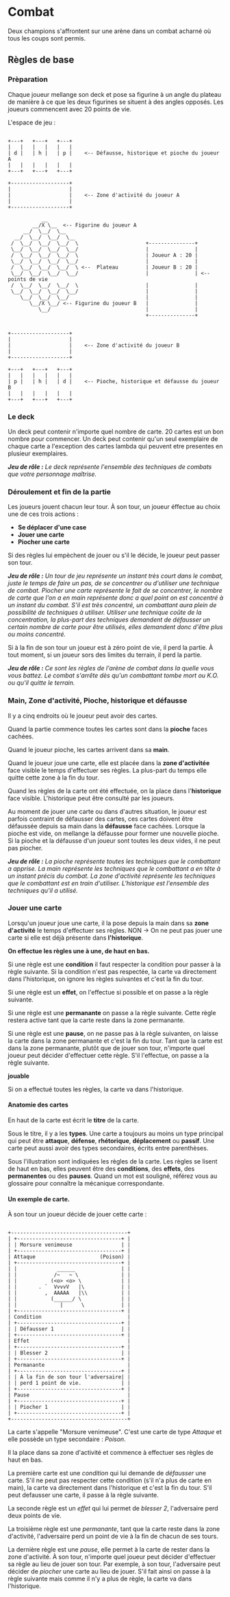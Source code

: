# Combat

Deux champions s'affrontent sur une arène dans un combat acharné où tous les coups sont permis.

## Règles de base

### Prèparation

Chaque joueur mellange son deck et pose sa figurine à un angle du plateau de manière à ce que les deux figurines se situent à des angles opposés. Les joueurs commencent avec 20 points de vie.

L'espace de jeu :
```

+---+   +---+   +---+
|   |   |   |   |   |
| d |   | h |   | p |    <-- Défausse, historique et pioche du joueur A
|   |   |   |   |   |
+---+   +---+   +---+

+-------------------+
|                   |
|                   |    <-- Zone d'activité du joueur A
|                   |
+-------------------+

           __
        __/X \__  <-- Figurine du joueur A
     __/  \__/  \__
  __/  \__/  \__/  \__
 /  \__/  \__/  \__/  \                      +---------------+
 \__/  \__/  \__/  \__/                      |               |
 /  \__/  \__/  \__/  \                      | Joueur A : 20 |
 \__/  \__/  \__/  \__/                      |               |
 /  \__/  \__/  \__/  \ <--  Plateau         | Joueur B : 20 |
 \__/  \__/  \__/  \__/                      |               | <--  points de vie
 /  \__/  \__/  \__/  \                      |               |
 \__/  \__/  \__/  \__/                      |               |  
    \__/  \__/  \__/                         |               |
       \__/X \__/ <-- Figurine du joueur B   |               |
          \__/                               |               |
                                             +---------------+   
                                                                 
                                                                 
+-------------------+
|                   |
|                   |    <-- Zone d'activité du joueur B
|                   |
+-------------------+

+---+   +---+   +---+
|   |   |   |   |   |
| p |   | h |   | d |    <-- Pioche, historique et défausse du joueur B
|   |   |   |   |   |
+---+   +---+   +---+

```

### Le deck

Un deck peut contenir n'importe quel nombre de carte. 20 cartes est un bon nombre pour commencer. Un deck peut contenir qu'un seul exemplaire de chaque carte a l'exception des cartes lambda qui peuvent etre presentes en plusieur exemplaires.


***Jeu de rôle :** Le deck représente l'ensemble des techniques de combats que votre personnage maîtrise.*

### Déroulement et fin de la partie

Les joueurs jouent chacun leur tour. À son tour, un joueur éffectue au choix une de ces trois actions :

* **Se déplacer d'une case**
* **Jouer une carte**
* **Piocher une carte**

Si des règles lui empèchent de jouer ou s'il le décide, le joueur peut passer son tour.

***Jeu de rôle :** Un tour de jeu représente un instant très court dans le combat, juste le temps de faire un pas, de se concentrer ou d'utiliser une technique de combat. Piocher une carte représente le fait de se concentrer, le nombre de carte que l'on a en main représente donc a quel point on est concentré à un instant du combat. S'il est très concentré, un combattant aura plein de possibilité de techniques à utiliser. Utiliser une technique coûte de la concentration, la plus-part des techniques demandent de défausser un certain nombre de carte pour être utilisés, elles demandent donc d'être plus ou moins concentré.*

Si à la fin de son tour un joueur est à zéro point de vie, il perd la partie. À tout moment, si un joueur sors des limites du terrain, il perd la partie. 

***Jeu de rôle :** Ce sont les règles de l'arène de combat dans la quelle vous vous battez. Le combat s'arrête dès qu'un combattant tombe mort ou K.O. ou qu'il quitte le terrain.*

### Main, Zone d'activité, Pioche, historique et défausse

Il y a cinq endroits où le joueur peut avoir des cartes.

Quand la partie commence toutes les cartes sont dans la **pioche** faces cachées.

Quand le joueur pioche, les cartes arrivent dans sa **main**.

Quand le joueur joue une carte, elle est placée dans la **zone d'activitée** face visible le temps d'effectuer ses règles. La plus-part du temps elle quitte cette zone à la fin du tour.

Quand les règles de la carte ont été effectuée, on la place dans l'**historique** face visible. L'historique peut être consulté par les joueurs.

Au moment de jouer une carte ou dans d'autres situation, le joueur est parfois contraint de défausser des cartes, ces cartes doivent être défaussée depuis sa main dans la **défausse** face cachées. Lorsque la pioche est vide, on mellange la défausse pour former une nouvelle pioche. Si la pioche et la défausse d'un joueur sont toutes les deux vides, il ne peut pas piocher.


***Jeu de rôle :** La pioche représente toutes les techniques que le combattant a apprise. La main représente les techniques que le combattant a en tête à un instant précis du combat. La zone d'activité représente les techniques que le combattant est en train d'utiliser. L'historique est l'ensemble des techniques qu'il a utilisé.*


### Jouer une carte

Lorsqu'un joueur joue une carte, il la pose depuis la main dans sa **zone d'activité** le temps d'effectuer ses règles. NON -> On ne peut pas jouer une carte si elle est déjà présente dans **l'historique**.

**On effectue les règles une à une, de haut en bas.**

Si une règle est une **condition** il faut respecter la condition pour passer à la règle suivante. Si la condition n'est pas respectée, la carte va directement dans l'historique, on ignore les règles suivantes et c'est la fin du tour.

Si une règle est un **effet**, on l'effectue si possible et on passe a la règle suivante.

Si une règle est une **permanante** on passe a la règle suivante. Cette règle restera active tant que la carte reste dans la zone permanante.

Si une règle est une **pause**, on ne passe pas à la règle suivanten, on laisse la carte dans la zone permanante et c'est la fin du tour. Tant que la carte est dans la zone permanante, plutôt que de jouer son tour, n'importe quel joueur peut décider d'effectuer cette règle. S'il l'effectue, on passe a la règle suivante.

**jouable** 

Si on a effectué toutes les règles, la carte va dans l'historique.


#### Anatomie des cartes

En haut de la carte est écrit le **titre** de la carte.

Sous le titre, il y a les **types**. Une carte a toujours au moins un type principal qui peut être **attaque**, **défense**, **rhétorique**, **déplacement** ou **passif**. Une carte peut aussi avoir des types secondaires, écrits entre parenthèses.

Sous l'illustration sont indiquées les règles de la carte. Les règles se lisent de haut en bas, elles peuvent être des **conditions**, des **effets**, des **permanentes** ou des **pauses**. Quand un mot est souligné, référez vous au glossaire pour connaître la mécanique correspondante.


#### Un exemple de carte.


À son tour un joueur décide de jouer cette carte :
```

+--------------------------------------+
| +----------------------------------+ |
| | Morsure venimeuse                | | 
| +----------------------------------+ |
| Attaque                     (Poison) |  
| +----------------------------------+ |
| |             ______               | |
| |            /~   ~ \              | |
| |           (<o> <o> \             | |
| |       . `  VvvvV   |\            | |
| |         ,  AAAAA   |\\           | |
| |           (______/ \             | |
| |              |      \            | |
| +----------------------------------+ |
| Condition                            |
| +----------------------------------+ |     
| | Défausser 1                      | |
| +----------------------------------+ |
| Effet                                |
| +----------------------------------+ |
| | Blesser 2                        | |
| +----------------------------------+ |
| Permanante                           |
| +----------------------------------+ |
| | À la fin de son tour l'adversaire| | 
| | perd 1 point de vie.             | |
| +----------------------------------+ |
| Pause                                |
| +----------------------------------+ |
| | Piocher 1                        | | 
| +----------------------------------+ |
+--------------------------------------+

```

La carte s'appelle "Morsure venimeuse". C'est une carte de type *Attaque* et elle possède un type secondaire : *Poison*.

Il la place dans sa zone d'activité et commence à effectuer ses règles de haut en bas.

La première carte est une *condition* qui lui demande de *défausser* une carte. S'il ne peut pas respecter cette condition (s'il n'a plus de carte en main), la carte va directement dans l'historique et c'est la fin du tour. S'il peut defausser une carte, il passe à la règle suivante.

La seconde règle est un *effet* qui lui permet de *blesser 2*, l'adversaire perd deux points de vie.

La troisième règle est une *permanante*, tant que la carte reste dans la zone d'activité, l'adversaire perd un point de vie à la fin de chacun de ses tours.

La dernière règle est une *pause*, elle permet à la carte de rester dans la zone d'activité. À son tour, n'importe quel joueur peut décider d'effectuer sa règle au lieu de jouer son tour. Par exemple, à son tour, l'adversaire peut décider de *piocher* une carte au lieu de jouer. S'il fait ainsi on passe à la règle suivante mais comme il n'y a plus de règle, la carte va dans l'historique.

